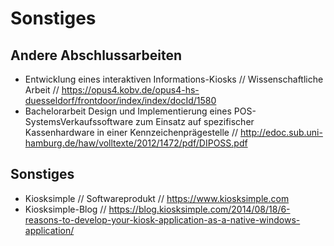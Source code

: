 # Sonstiges

## Andere Abschlussarbeiten
- Entwicklung eines interaktiven Informations-Kiosks // Wissenschaftliche Arbeit // https://opus4.kobv.de/opus4-hs-duesseldorf/frontdoor/index/index/docId/1580
- Bachelorarbeit Design und Implementierung eines POS-SystemsVerkaufssoftware zum Einsatz auf spezifischer Kassenhardware in einer Kennzeichenprägestelle // http://edoc.sub.uni-hamburg.de/haw/volltexte/2012/1472/pdf/DIPOSS.pdf

## Sonstiges

- Kiosksimple // Softwareprodukt // https://www.kiosksimple.com
- Kiosksimple-Blog // https://blog.kiosksimple.com/2014/08/18/6-reasons-to-develop-your-kiosk-application-as-a-native-windows-application/
